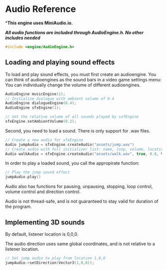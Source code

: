 # Audio Reference

***This engine uses MiniAudio.io.**

***All audio functions are included through AudioEngine.h. No other includes needed***
```cpp
#include <engine/AudioEngine.h>
```

## Loading and playing sound effects

To load and play sound effects, you must first create an audioengine. You can think of audioengines as the sound bars in a video game settings menu: You can individually change the volume of different audioengines.

```cpp
AudioEngine musicEngine(1);
// Initialize dialogue with ambient volume of 0.4 
AudioEngine dialogueEngine(0.4);
AudioEngine sfxEngine(1);

// Set the relative volume of all sounds played by sxfEngine
sfxEngine.setAmbientVolume(0.2);
```

Second, you need to load a sound. There is only support for .wav files.

```cpp
// Create a new audio for sfxEngine
Audio jumpAudio = sfxEngine.createAudio("assets/jump.wav")
// Create audio with full initializer list: name, loop, volume, location
Audio walkAudio = sfxEngine.createAudio("assets/walk.wav", true, 0.8, Vector3(1,0,0))
```

In order to play a loaded sound, you call the appropirate function:

```cpp
// Play the jump sound effect
jumpAudio.play()
```

Audio also has functions for pausing, unpausing, stopping, loop control, volume control and direction control.

Audio is not thread-safe, and is not guaranteed to stay valid for duration of the program.

## Implementing 3D sounds

By default, listener location is 0,0,0.

The audio direction uses same global coordinates, and is not relative to a listener location.

```cpp
// Set jump audio to play from location 1,0,0
jumpAudio->setDirection(Vector3(1,0,0));

